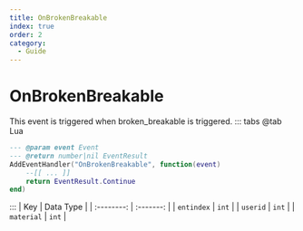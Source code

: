 ```yaml
---
title: OnBrokenBreakable
index: true
order: 2
category:
  - Guide
---
```


# OnBrokenBreakable
This event is triggered when broken_breakable is triggered.
::: tabs
@tab Lua
```lua
--- @param event Event
--- @return number|nil EventResult
AddEventHandler("OnBrokenBreakable", function(event)
    --[[ ... ]]
    return EventResult.Continue
end)
```

:::
|     Key    | Data Type |
| :--------: | :-------: |
| `entindex` |   `int`   |
|  `userid`  |   `int`   |
| `material` |   `int`   |